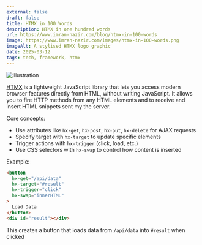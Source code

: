 ```yaml
---
external: false
draft: false
title: HTMX in 100 Words
description: HTMX in one hundred words
url: https://www.imran-nazir.com/blog/htmx-in-100-words
image: https://www.imran-nazir.com/images/htmx-in-100-words.png
imageAlt: A stylised HTMX logo graphic
date: 2025-03-12
tags: tech, framework, htmx
---
```


![Illustration](/images/htmx-in-100-words.png)

[HTMX](https://htmx.org/) is a lightweight JavaScript library that lets you access modern browser features directly from HTML, without writing JavaScript. It allows you to fire HTTP methods from any HTML elements and to receive and insert HTML snippets sent my the server.

Core concepts:

- Use attributes like `hx-get`, `hx-post`, `hx-put`, `hx-delete` for AJAX requests
- Specify target with `hx-target` to update specific elements
- Trigger actions with `hx-trigger` (click, load, etc.)
- Use CSS selectors with `hx-swap` to control how content is inserted

Example:

```html
<button
  hx-get="/api/data"
  hx-target="#result"
  hx-trigger="click"
  hx-swap="innerHTML"
>
  Load Data
</button>
<div id="result"></div>
```

This creates a button that loads data from `/api/data` into `#result` when clicked
